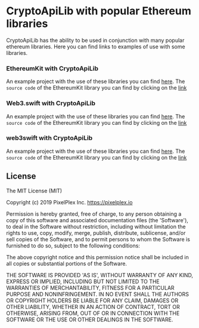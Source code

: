 # CryptoApiLib with popular Ethereum libraries

CryptoApiLib has the ability to be used in conjunction with many popular ethereum libraries. Here you can find links to examples of use with some libraries.

### EthereumKit with CryptoApiLib 

An example project with the use of these libraries you can find [here](/CryptoApiLib_EthereumKit).
The `source code` of the EthereumKit library you can find  by clicking on the [link](https://github.com/D-Technologies/EthereumKit)

### Web3.swift with CryptoApiLib 

An example project with the use of these libraries you can find [here](/CryptoApiLib_Web3.swift).
The `source code` of the EthereumKit library you can find  by clicking on the [link](https://github.com/Boilertalk/Web3.swift)

### web3swift with CryptoApiLib 

An example project with the use of these libraries you can find [here](/CryptoApiLib_web3swift).
The `source code` of the EthereumKit library you can find  by clicking on the [link](https://cocoapods.org/pods/web3swift)


## License

The MIT License (MIT)

Copyright (c) 2019 PixelPlex Inc. <https://pixelplex.io>

Permission is hereby granted, free of charge, to any person obtaining
a copy of this software and associated documentation files (the
'Software'), to deal in the Software without restriction, including
without limitation the rights to use, copy, modify, merge, publish,
distribute, sublicense, and/or sell copies of the Software, and to
permit persons to whom the Software is furnished to do so, subject to
the following conditions:

The above copyright notice and this permission notice shall be
included in all copies or substantial portions of the Software.

THE SOFTWARE IS PROVIDED 'AS IS', WITHOUT WARRANTY OF ANY KIND,
EXPRESS OR IMPLIED, INCLUDING BUT NOT LIMITED TO THE WARRANTIES OF
MERCHANTABILITY, FITNESS FOR A PARTICULAR PURPOSE AND NONINFRINGEMENT.
IN NO EVENT SHALL THE AUTHORS OR COPYRIGHT HOLDERS BE LIABLE FOR ANY
CLAIM, DAMAGES OR OTHER LIABILITY, WHETHER IN AN ACTION OF CONTRACT,
TORT OR OTHERWISE, ARISING FROM, OUT OF OR IN CONNECTION WITH THE
SOFTWARE OR THE USE OR OTHER DEALINGS IN THE SOFTWARE.
